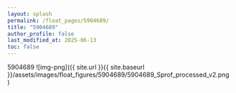 ```yaml
---
layout: splash
permalink: /float_pages/5904689/
title: "5904689"
author_profile: false
last_modified_at: 2025-06-13
toc: false
---
```

 
5904689
![img-png]({{ site.url }}{{ site.baseurl }}/assets/images/float_figures/5904689/5904689_Sprof_processed_v2.png)
